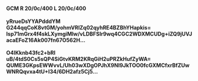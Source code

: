 #### GCM R 20/0c/400 L 20/0c/400
**yRrueDsYYAPdddYM**<br/>**G244qqCoK8vtGM/yohmVRlZq02qyhRE4BZBhYHapkis=**<br/>**lsp71mGrx4f4skLXymgiMlw/vLDBFSlr9wq4CGC2WDXMCUDg+iZQ9jUVJacaEFoZ16Ak007fn67O562H...**<br/><br/>
**O4IKknb43fc2+bRl**<br/>**uB/4tdS0Cs5sQP4SiGtvKRM2KRqGiH2uPRZkHufZyWA=**<br/>**QUME3GKpsEWWvvL/Uh03wXDgOPJhX9Nl9JkTOO0fcGXMCfxrBfZUwWNRQqvxa4tU+I34/6DH2afz5Cj5...**